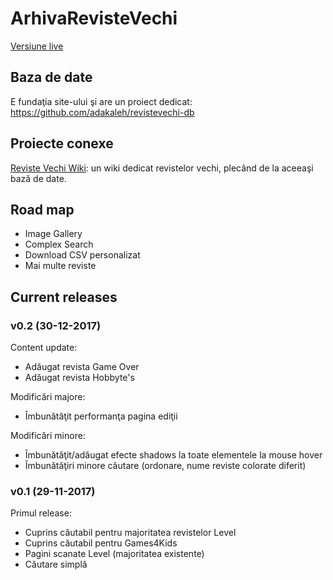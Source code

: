 # ArhivaRevisteVechi
[Versiune live](https://arhiva.candaparerevista.ro/)

## Baza de date
E fundaţia site-ului şi are un proiect dedicat: https://github.com/adakaleh/revistevechi-db

## Proiecte conexe
[Reviste Vechi Wiki](https://wiki.candaparerevista.ro/): un wiki dedicat revistelor vechi, plecând de la aceeaşi bază de date.

## Road map
* Image Gallery
* Complex Search
* Download CSV personalizat
* Mai multe reviste

## Current releases

### v0.2 (30-12-2017)
Content update:
* Adăugat revista Game Over
* Adăugat revista Hobbyte's

Modificări majore:
* Îmbunătăţit performanţa pagina ediţii

Modificări minore:
* Îmbunătăţit/adăugat efecte shadows la toate elementele la mouse hover
* Îmbunătăţiri minore căutare (ordonare, nume reviste colorate diferit)

### v0.1 (29-11-2017)
Primul release:
* Cuprins căutabil pentru majoritatea revistelor Level
* Cuprins căutabil pentru Games4Kids
* Pagini scanate Level (majoritatea existente)
* Căutare simplă
